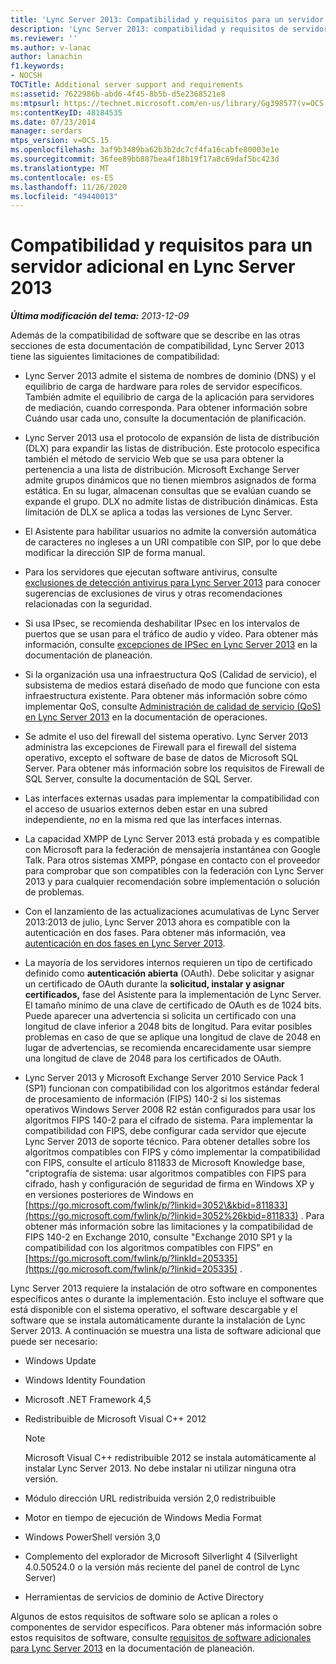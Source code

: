 ```yaml
---
title: 'Lync Server 2013: Compatibilidad y requisitos para un servidor adicional'
description: 'Lync Server 2013: compatibilidad y requisitos de servidor adicionales.'
ms.reviewer: ''
ms.author: v-lanac
author: lanachin
f1.keywords:
- NOCSH
TOCTitle: Additional server support and requirements
ms:assetid: 7622986b-abd6-4f45-8b5b-d5e2368521e8
ms:mtpsurl: https://technet.microsoft.com/en-us/library/Gg398577(v=OCS.15)
ms:contentKeyID: 48184535
ms.date: 07/23/2014
manager: serdars
mtps_version: v=OCS.15
ms.openlocfilehash: 3af9b3489ba62b3b2dc7cf4fa16cabfe80003e1e
ms.sourcegitcommit: 36fee89bb887bea4f18b19f17a8c69daf5bc423d
ms.translationtype: MT
ms.contentlocale: es-ES
ms.lasthandoff: 11/26/2020
ms.locfileid: "49440013"
---
```

# <a name="additional-server-support-and-requirements-in-lync-server-2013"></a>Compatibilidad y requisitos para un servidor adicional en Lync Server 2013

<div data-xmlns="http://www.w3.org/1999/xhtml">

<div class="topic" data-xmlns="http://www.w3.org/1999/xhtml" data-msxsl="urn:schemas-microsoft-com:xslt" data-cs="https://msdn.microsoft.com/">

<div data-asp="https://msdn2.microsoft.com/asp">



</div>

<div id="mainSection">

<div id="mainBody">

<span> </span>

_**Última modificación del tema:** 2013-12-09_

Además de la compatibilidad de software que se describe en las otras secciones de esta documentación de compatibilidad, Lync Server 2013 tiene las siguientes limitaciones de compatibilidad:

  - Lync Server 2013 admite el sistema de nombres de dominio (DNS) y el equilibrio de carga de hardware para roles de servidor específicos. También admite el equilibrio de carga de la aplicación para servidores de mediación, cuando corresponda. Para obtener información sobre Cuándo usar cada uno, consulte la documentación de planificación.

  - Lync Server 2013 usa el protocolo de expansión de lista de distribución (DLX) para expandir las listas de distribución. Este protocolo especifica también el método de servicio Web que se usa para obtener la pertenencia a una lista de distribución. Microsoft Exchange Server admite grupos dinámicos que no tienen miembros asignados de forma estática. En su lugar, almacenan consultas que se evalúan cuando se expande el grupo. DLX no admite listas de distribución dinámicas. Esta limitación de DLX se aplica a todas las versiones de Lync Server.

  - El Asistente para habilitar usuarios no admite la conversión automática de caracteres no ingleses a un URI compatible con SIP, por lo que debe modificar la dirección SIP de forma manual.

  - Para los servidores que ejecutan software antivirus, consulte [exclusiones de detección antivirus para Lync Server 2013](lync-server-2013-antivirus-scanning-exclusions.md) para conocer sugerencias de exclusiones de virus y otras recomendaciones relacionadas con la seguridad.

  - Si usa IPsec, se recomienda deshabilitar IPsec en los intervalos de puertos que se usan para el tráfico de audio y vídeo. Para obtener más información, consulte [excepciones de IPSec en Lync Server 2013](lync-server-2013-ipsec-exceptions.md) en la documentación de planeación.

  - Si la organización usa una infraestructura QoS (Calidad de servicio), el subsistema de medios estará diseñado de modo que funcione con esta infraestructura existente. Para obtener más información sobre cómo implementar QoS, consulte [Administración de calidad de servicio (QoS) en Lync Server 2013](lync-server-2013-managing-quality-of-service-qos.md) en la documentación de operaciones.

  - Se admite el uso del firewall del sistema operativo. Lync Server 2013 administra las excepciones de Firewall para el firewall del sistema operativo, excepto el software de base de datos de Microsoft SQL Server. Para obtener más información sobre los requisitos de Firewall de SQL Server, consulte la documentación de SQL Server.

  - Las interfaces externas usadas para implementar la compatibilidad con el acceso de usuarios externos deben estar en una subred independiente, *no* en la misma red que las interfaces internas.

  - La capacidad XMPP de Lync Server 2013 está probada y es compatible con Microsoft para la federación de mensajería instantánea con Google Talk. Para otros sistemas XMPP, póngase en contacto con el proveedor para comprobar que son compatibles con la federación con Lync Server 2013 y para cualquier recomendación sobre implementación o solución de problemas.

  - Con el lanzamiento de las actualizaciones acumulativas de Lync Server 2013:2013 de julio, Lync Server 2013 ahora es compatible con la autenticación en dos fases. Para obtener más información, vea [autenticación en dos fases en Lync Server 2013](lync-server-2013-planning-for-and-deploying-two-factor-authentication.md).

  - La mayoría de los servidores internos requieren un tipo de certificado definido como **autenticación abierta** (OAuth). Debe solicitar y asignar un certificado de OAuth durante la **solicitud, instalar y asignar certificados,** fase del Asistente para la implementación de Lync Server. El tamaño mínimo de una clave de certificado de OAuth es de 1024 bits. Puede aparecer una advertencia si solicita un certificado con una longitud de clave inferior a 2048 bits de longitud. Para evitar posibles problemas en caso de que se aplique una longitud de clave de 2048 en lugar de advertencias, se recomienda encarecidamente usar siempre una longitud de clave de 2048 para los certificados de OAuth.

  - Lync Server 2013 y Microsoft Exchange Server 2010 Service Pack 1 (SP1) funcionan con compatibilidad con los algoritmos estándar federal de procesamiento de información (FIPS) 140-2 si los sistemas operativos Windows Server 2008 R2 están configurados para usar los algoritmos FIPS 140-2 para el cifrado de sistema. Para implementar la compatibilidad con FIPS, debe configurar cada servidor que ejecute Lync Server 2013 de soporte técnico. Para obtener detalles sobre los algoritmos compatibles con FIPS y cómo implementar la compatibilidad con FIPS, consulte el artículo 811833 de Microsoft Knowledge base, "criptografía de sistema: usar algoritmos compatibles con FIPS para cifrado, hash y configuración de seguridad de firma en Windows XP y en versiones posteriores de Windows en [https://go.microsoft.com/fwlink/p/?linkid=3052\&kbid=811833](https://go.microsoft.com/fwlink/p/?linkid=3052%26kbid=811833) . Para obtener más información sobre las limitaciones y la compatibilidad de FIPS 140-2 en Exchange 2010, consulte "Exchange 2010 SP1 y la compatibilidad con los algoritmos compatibles con FIPS" en [https://go.microsoft.com/fwlink/p/?linkId=205335](https://go.microsoft.com/fwlink/p/?linkid=205335) .

Lync Server 2013 requiere la instalación de otro software en componentes específicos antes o durante la implementación. Esto incluye el software que está disponible con el sistema operativo, el software descargable y el software que se instala automáticamente durante la instalación de Lync Server 2013. A continuación se muestra una lista de software adicional que puede ser necesario:

  - Windows Update

  - Windows Identity Foundation

  - Microsoft .NET Framework 4,5

  - Redistribuible de Microsoft Visual C++ 2012
    
    <div>
    

    > [!NOTE]  
    > Microsoft Visual C++ redistribuible 2012 se instala automáticamente al instalar Lync Server 2013. No debe instalar ni utilizar ninguna otra versión.

    
    </div>

  - Módulo dirección URL redistribuida versión 2,0 redistribuible

  - Motor en tiempo de ejecución de Windows Media Format

  - Windows PowerShell versión 3,0

  - Complemento del explorador de Microsoft Silverlight 4 (Silverlight 4.0.50524.0 o la versión más reciente del panel de control de Lync Server)

  - Herramientas de servicios de dominio de Active Directory

Algunos de estos requisitos de software solo se aplican a roles o componentes de servidor específicos. Para obtener más información sobre estos requisitos de software, consulte [requisitos de software adicionales para Lync Server 2013](lync-server-2013-additional-software-requirements.md) en la documentación de planeación.

</div>

<span> </span>

</div>

</div>

</div>

